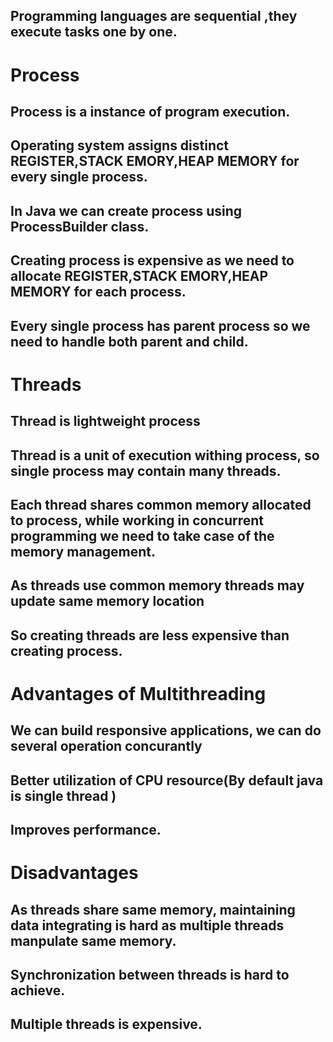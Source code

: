 ## Programming languages are sequential ,they execute tasks one by one.
# Process
## Process is a instance of program execution.
## Operating system assigns distinct REGISTER,STACK EMORY,HEAP MEMORY for every single process.
## In Java we can create process using ProcessBuilder class.
## Creating process is expensive as we need to allocate REGISTER,STACK EMORY,HEAP MEMORY for each process.
## Every single process has parent process so we need to handle both parent and child.


# Threads
## Thread is lightweight process
## Thread is a unit of execution withing process, so single process may contain many threads.
## Each thread shares common memory allocated to process, while working in concurrent programming we need to take case of the memory management.
## As threads use common memory threads may update same memory location
## So creating threads are less expensive than creating process.

# Advantages of Multithreading
## We can build responsive applications, we can do several operation concurantly
## Better utilization of CPU resource(By default java is single thread )
## Improves performance.

# Disadvantages
## As threads share same memory, maintaining data integrating is hard as multiple threads manpulate same memory.
## Synchronization between threads is hard to achieve.
## Multiple threads is expensive.
